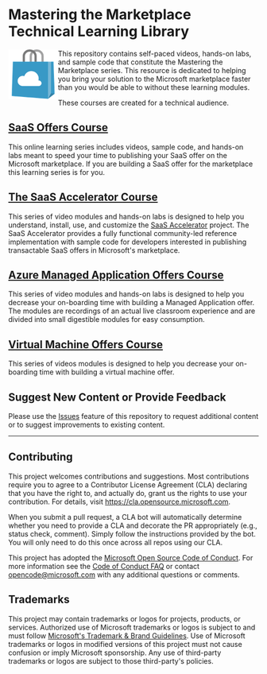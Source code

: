 # Mastering the Marketplace Technical Learning Library

<img src="./images/Azure_Store_Marketplace.png" width="100px" title="Microsoft marketplace" align="left"/>

This repository contains self-paced videos, hands-on labs, and sample code that constitute the Mastering the Marketplace series. This resource is dedicated to helping you bring your solution to the Microsoft marketplace faster than you would be able to without these learning modules.

These courses are created for a technical audience.

## [SaaS Offers Course](./saas/README.md)

This online learning series includes videos, sample code, and hands-on labs meant to speed your time to publishing your SaaS offer on the Microsoft marketplace. If you are building a SaaS offer for the marketplace this learning series is for you.

## [The SaaS Accelerator Course](./saas-accelerator/README.md)

This series of video modules and hands-on labs is designed to help you understand, install, use, and customize the [SaaS Accelerator](https://aka.ms/SaaSAccelerator) project. The SaaS Accelerator provides a fully functional community-led reference implementation with sample code for developers interested in publishing transactable SaaS offers in Microsoft's marketplace.

## [Azure Managed Application Offers Course](./ama/README.md)

This series of video modules and hands-on labs is designed to help you decrease your on-boarding time with building a Managed Application offer. The modules are recordings of an actual live classroom experience and are divided into small digestible modules for easy consumption.

## [Virtual Machine Offers Course](./vm/README.md)

This series of videos modules is designed to help you decrease your on-boarding time with building a virtual machine offer. 

## Suggest New Content or Provide Feedback

Please use the [Issues](https://github.com/microsoft/Mastering-the-Marketplace/issues) feature of this repository to request additional content or to suggest improvements to existing content.

---

## Contributing

This project welcomes contributions and suggestions.  Most contributions require you to agree to a
Contributor License Agreement (CLA) declaring that you have the right to, and actually do, grant us
the rights to use your contribution. For details, visit https://cla.opensource.microsoft.com.

When you submit a pull request, a CLA bot will automatically determine whether you need to provide
a CLA and decorate the PR appropriately (e.g., status check, comment). Simply follow the instructions
provided by the bot. You will only need to do this once across all repos using our CLA.

This project has adopted the [Microsoft Open Source Code of Conduct](https://opensource.microsoft.com/codeofconduct/).
For more information see the [Code of Conduct FAQ](https://opensource.microsoft.com/codeofconduct/faq/) or
contact [opencode@microsoft.com](mailto:opencode@microsoft.com) with any additional questions or comments.

## Trademarks

This project may contain trademarks or logos for projects, products, or services. Authorized use of Microsoft 
trademarks or logos is subject to and must follow 
[Microsoft's Trademark & Brand Guidelines](https://www.microsoft.com/en-us/legal/intellectualproperty/trademarks/usage/general).
Use of Microsoft trademarks or logos in modified versions of this project must not cause confusion or imply Microsoft sponsorship.
Any use of third-party trademarks or logos are subject to those third-party's policies.
